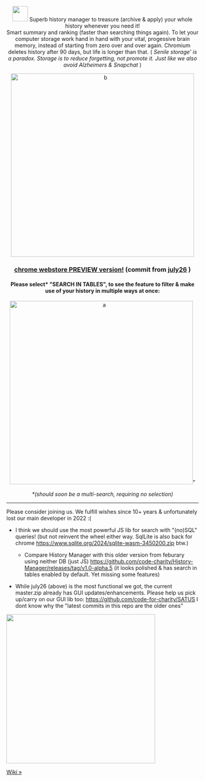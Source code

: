<p align="center">
   <a href="https://chrome.google.com/webstore/detail/history-manager/odognhgojidbcgconbcipmgffjcmfaoj">
       <img height="40px" src="https://github.com/victor-savinov/graphics/blob/master/icons/history-manager/raised-128.png"></a>
    Superb history manager to treasure (archive & apply) your whole history whenever you need it! <br> Smart summary and ranking (faster than searching things again). To let your computer storage work hand in hand with your vital, progessive brain memory, instead of starting from zero over and over again. Chromium deletes history after 90 days, but life is longer than that. (<i> Senile storage' is a paradox. Storage is to reduce forgetting, not promote it. Just like we also avoid Alzheimers & Snapchat </i>) 
<div align="center">

<p align="center"><img width="480" alt="b" src="https://user-images.githubusercontent.com/25022245/230707548-2c3049b1-a2eb-4174-819b-5237910f3422.png"></p>

### [**chrome webstore PREVIEW version!**](https://chrome.google.com/webstore/detail/history-manager/odognhgojidbcgconbcipmgffjcmfaoj)   (commit from [july26](https://github.com/code-charity/History-Manager-with-indexedDB/tree/453f6696892e1182c9667467e5a50927a72d71ba)  )

#### Please select* "SEARCH IN TABLES", to see the feature to filter & make use of your history in multiple ways at once:  

<img width="480" alt="a" src="https://user-images.githubusercontent.com/25022245/230707551-5b67a570-4227-4fe8-82d6-49db2bd1e6c2.png">" 

<i>*(should soon be a multi-search, requiring no selection) </i>
</div>

---

Please consider joining us. We fulfill wishes since 10+ years & unfortunately lost our main developer in 2022 :( 

 -  I think we  should use the most powerful JS lib for search with "(no)SQL" queries! (but not reinvent the wheel either way. SqlLite is also back for chrome https://www.sqlite.org/2024/sqlite-wasm-3450200.zip btw.)
    - Compare History Manager with this older version from feburary using neither DB (just JS) https://github.com/code-charity/History-Manager/releases/tag/v1.0-alpha.5 (it looks polished & has search in tables enabled by default. Yet missing some features)
 
-  While july26 (above)  is the most functional we got, the current master.zip already has GUI updates/enhancements. 
     Please help us pick up/carry on our GUI lib too: https://github.com/code-for-charity/SATUS  I dont know why the "latest commits in this repo are the older ones"

 <img width="390" src="https://user-images.githubusercontent.com/25022245/230707546-15ae4ef7-6c00-4362-8bae-515080895ba7.png">  

  <a href="https://github.com/code4charity/History-Manager/wiki/Developer-Notes">Wiki »</a>
